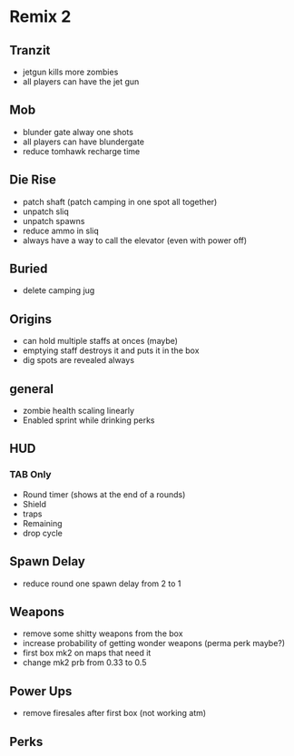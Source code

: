 # Remix 2

## Tranzit
*  jetgun kills more zombies
*  all players can have the jet gun

## Mob
* blunder gate alway one shots
* all players can have blundergate
* reduce tomhawk recharge time

## Die Rise
* patch shaft (patch camping in one spot all together)
* unpatch sliq
* unpatch spawns
* reduce ammo in sliq
* always have a way to call the elevator (even with power off)

## Buried
* delete camping jug 

## Origins
* can hold multiple staffs at onces (maybe)
* emptying staff destroys it and puts it in the box
* dig spots are revealed always
 
## general
* zombie health scaling linearly
* Enabled sprint while drinking perks

## HUD
### TAB Only
* Round timer (shows at the end of a rounds)
* Shield
* traps
* Remaining
* drop cycle

## Spawn Delay
* reduce round one spawn delay from 2 to 1

## Weapons 
* remove some shitty weapons from the box
* increase probability of getting wonder weapons (perma perk maybe?)
* first box mk2 on maps that need it
* change mk2 prb from 0.33 to 0.5

## Power Ups 
* remove firesales after first box (not working atm)

## Perks



